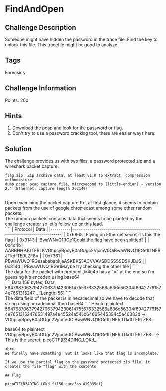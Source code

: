 # FindAndOpen

## Challenge Description

Someone might have hidden the password in the trace file.
Find the key to unlock this file. This tracefile might be good to analyze.

## Tags
Forensics

## Challenge Information

Points: 200

## Hints

1) Download the pcap and look for the password or flag.
2) Don't try to use a password cracking tool, there are easier ways here.

## Solution

The challenge provides us with two files, a password protected zip and a wireshark packet capture.
````
flag.zip: Zip archive data, at least v1.0 to extract, compression method=store
dump.pcap: pcap capture file, microsecond ts (little-endian) - version 2.4 (Ethernet, capture length 262144)
````
<br>
Upon examining the packet capture file, at first glance, it seems to contain packets from the use of google chromecast among some other random packets. 
<br>
The random packets contains data that seems to be planted by the challenge creator so let's follow up on this lead.
<br>
````
| Protocol | Data                                                                   |
|----------|------------------------------------------------------------------------|
| 0x6865   | Flying on Ethernet secret: Is this the flag                            |
| 0x3143   | iBwaWNvQ1RGe1Could the flag have been splitted?                        |
| 0x4c4b   | AABBHHPJGTFRLKVGhpcyBpcyB0aGUgc2VjcmV0OiBwaWNvQ1RGe1IzNERJTkdfTE9LZF8= |
| 0x7361   | PBwaWUvQ1RGesabababkjaASKBKSBACVVAVSDDSSSSDSKJBJS                      |
| 0x314d   | PBwaWUvQ1RGe1Maybe try checking the other file                         |
````
<br>
The data for the packet with protocol 0x4c4b has a "=" at the end so i'm guessing it's encoded using base64
<br>
````
Data (56 bytes)
    Data: 564768706379427063794230614755676332566a636d56304f69427761574e7651315247…
    [Length: 56]
````
<br>
The data field of the packet is in hexadecimal so we have to decode that string using hexadecimal then base64
````
Hex to plaintext
564768706379427063794230614755676332566a636d56304f69427761574e76513152476531497a4e45524a546b64665445394c5a46383d
-> VGhpcyBpcyB0aGUgc2VjcmV0OiBwaWNvQ1RGe1IzNERJTkdfTE9LZF8=

base64 to plaintext
VGhpcyBpcyB0aGUgc2VjcmV0OiBwaWNvQ1RGe1IzNERJTkdfTE9LZF8=
-> This is the secret: picoCTF{R34DING_LOKd_
````
<br>
We finally have something! But it looks like that flag is incomplete.

If we use the partial flag on the password protected zip file, it creates the file "flag" with the contents

## Flag

picoCTF{R34DING_LOKd_fil56_succ3ss_419835ef}
